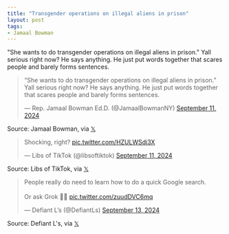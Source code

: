 ```yaml
---
title: "Transgender operations on illegal aliens in prison"
layout: post
tags:
- Jamaal Bowman
---
```


"She wants to do transgender operations on illegal aliens in prison." Yall serious right now? He says anything. He just put words together that scares people and barely forms sentences.

<blockquote class="twitter-tweet"><p lang="en" dir="ltr">“She wants to do transgender operations on illegal aliens in prison.” Yall serious right now? He says anything. He just put words together that scares people and barely forms sentences.</p>&mdash; Rep. Jamaal Bowman Ed.D. (@JamaalBowmanNY) <a href="https://twitter.com/JamaalBowmanNY/status/1833683431315616148?ref_src=twsrc%5Etfw">September 11, 2024</a></blockquote>

Source: Jamaal Bowman, via [𝕏](https://x.com)


<blockquote class="twitter-tweet"><p lang="en" dir="ltr">Shocking, right? <a href="https://t.co/HZULWSdi3X">pic.twitter.com/HZULWSdi3X</a></p>&mdash; Libs of TikTok (@libsoftiktok) <a href="https://twitter.com/libsoftiktok/status/1833926781243736452?ref_src=twsrc%5Etfw">September 11, 2024</a></blockquote> <script async src="https://platform.twitter.com/widgets.js" charset="utf-8"></script>

Source: Libs of TikTok, via [𝕏](https://x.com)

<blockquote class="twitter-tweet"><p lang="en" dir="ltr">People really do need to learn how to do a quick Google search. <br><br>Or ask Grok 🤷‍♂️ <a href="https://t.co/zuudDVC6mq">pic.twitter.com/zuudDVC6mq</a></p>&mdash; Defiant L’s (@DefiantLs) <a href="https://twitter.com/DefiantLs/status/1834617282376421693?ref_src=twsrc%5Etfw">September 13, 2024</a></blockquote> <script async src="https://platform.twitter.com/widgets.js" charset="utf-8"></script>

Source: Defiant L's, via [𝕏](https://x.com)

